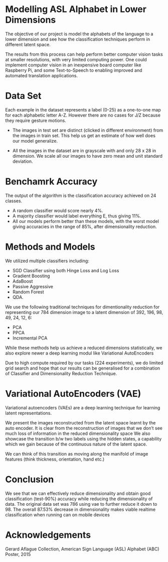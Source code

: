 # Modelling ASL Alphabet in Lower Dimensions

The objective of our project is model the alphabets of the language to a lower dimension and see how the classification
techniques perform in different latent space.

The results from this process can help perform better computer vision tasks at smaller resolutions, with very limited
computing power. One could implement computer vision in an inexpensive board computer like Raspberry Pi, and some Text-to-Speech to enabling improved and automated translation applications.


# Data Set

Each example in the dataset represents a label (0-25) as a one-to-one map for each alphabetic letter A-Z. However there are no cases for J/Z because they require gesture motions.

* The images in test set are distinct (clicked in different environment) from the images in train set. This
help us get an estimate of how well does our model generalize.

* All the images in the dataset are in grayscale with and only 28 x 28 in dimension. We scale all our images
to have zero mean and unit standard deviation.

# Benchamrk Accuracy
The output of the algorithm is the classification accuracy achieved on 24 classes.
* A random classifier would score nearly 4%.
* A majority classifier would label everything E, thus giving 11%. 
* All our models perform better than these models, with the worst model giving accuracies in the range of 85%, after dimensionality reduction.

# Methods and Models

We utilized multiple classifiers including:
* SGD Classifier using both Hinge Loss and Log Loss
* Gradient Boosting
* AdaBoost 
* Passive Aggressive
* Random Forest
* QDA.

We use the following traditional techniques for dimentionality reduction for representing our 784 dimension image to a latent dimension of 392, 196, 98, 49, 24, 12, 6:

* PCA
* PPCA
* Incremental PCA 


While these methods help us achieve a reduced dimensions statistically, we also explore newer a deep learning modul like Variational AutoEncoders

Due to high compute required by our tasks (224 experiments), we do limited grid search and hope that our results can be generalised for a combination of Classifier and Dimensionality Reduction Technique.

# Variational AutoEncoders (VAE)

Variational autoencoders (VAEs) are a deep learning technique for learning latent representations.

We present the images reconstructed from the latent space learnt by the auto encoder. 
It is clear from the reconstruction of images that we don’t see much loss of information in the reduced dimensionality space We also showcase the transition b/w two labels using the hidden states, a capability which we gain because of the continuous nature of the latent space.

We can think of this transition as moving along the manifold of image features (think thickness, orientation, hand etc.)

# Conclusion

We see that we can effectively reduce dimensionality and obtain good classification (test-90%) accuracy while reducing the
dimensionality of data. The original data set was 786 using vae to further reduce it down to 98.
The overall 87.53% decrease in dimensionality makes viable realtime classification when running can on mobile devices


# Acknowledgements
Gerard Aflague Collection, American Sign Language (ASL) Alphabet (ABC) Poster, 2015

